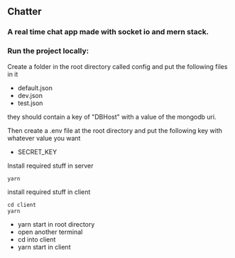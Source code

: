 ## Chatter

### A real time chat app made with socket io and mern stack.

### Run the project locally:

Create a folder in the root directory called config and put the following files in it
* default.json
* dev.json
* test.json

they should contain a key of "DBHost" with a value of the mongodb uri.

Then create a .env file at the root directory and put the following key with whatever value you want
* SECRET_KEY

Install required stuff in server
```
yarn
```
install required stuff in client
```
cd client
yarn
```

* yarn start in root directory
* open another terminal
* cd into client
* yarn start in client
